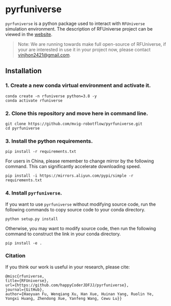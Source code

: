 # pyrfuniverse

`pyrfuniverse` is a python package used to interact with `RFUniverse` simulation environment. The description of RFUniverse project can be viewed in the [website](https://sites.google.com/view/rfuniverse).

> Note: We are running towards make full open-source of RFUniverse, if your are interested in use it in your project now, please contact vinjhon2421@gmail.com.

## Installation

### 1. Create a new conda virtual environment and activate it.

```shell
conda create -n rfuniverse python=3.8 -y
conda activate rfuniverse
```

### 2. Clone this repository and move here in command line.

```shell
git clone https://github.com/mvig-robotflow/pyrfuniverse.git
cd pyrfuniverse
```

### 3. Install the python requirements.

```shell
pip install -r requirements.txt
```

For users in China, please remember to change mirror by the following command. This can significantly accelerate 
downloading speed.

```shell
pip install -i https://mirrors.aliyun.com/pypi/simple -r requirements.txt
```

### 4. Install `pyrfuniverse`.

If you want to use `pyrfuniverse` without modifying source code, run the following commands to copy source code to your conda directory.
```shell
python setup.py install
```

Otherwise, you may want to modify source code, then run the following command to construct the link in your conda directory.
```shell
pip install -e .
```

### Citation
If you think our work is useful in your research, please cite:
```
@misc{rfuniverse,
title={RFUniverse},
url={https://github.com/happyCoderJDFJJ/pyrfuniverse},
journal={GitHub}, 
author={Haoyuan Fu, Wenqiang Xu, Han Xue, Huinan Yang, Ruolin Ye, Yongxi Huang, Zhendong Xue, Yanfeng Wang, Cewu Lu}}
```
